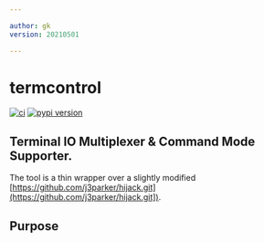 ```yaml
---

author: gk
version: 20210501

---
```



# termcontrol

[![ci](https://github.com/axiros/termcontrol/workflows/ci/badge.svg)](https://github.com/axiros/termcontrol/actions?query=workflow%3Aci)
[![pypi version](https://img.shields.io/pypi/v/termcontrol.svg)](https://pypi.org/project/termcontrol/)

## Terminal IO Multiplexer & Command Mode Supporter.

The tool is a thin wrapper over a slightly modified [https://github.com/j3parker/hijack.git](https://github.com/j3parker/hijack.git]).


## Purpose


